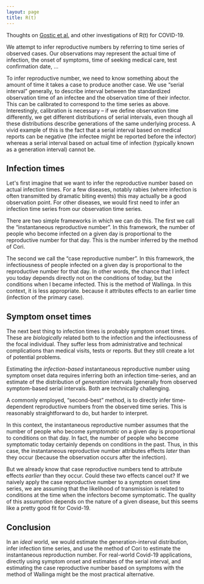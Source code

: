 ```yaml
---
layout: page
title: R(t)
---
```


Thoughts on [Gostic et al.](https://www.medrxiv.org/content/10.1101/2020.06.18.20134858v3) and other investigations of R(t) for COVID-19.

We attempt to infer reproductive numbers by referring to time series of observed cases. Our observations may represent the actual time of infection, the onset of symptoms, time of seeking medical care, test confirmation date, …

To infer reproductive number, we need to know something about the amount of time it takes a case to produce another case. We use “serial interval” generally, to describe interval between the standardized observation time of an infectee and the observation time of their infector. This can be calibrated to correspond to the time series as above. Interestingly, calibration is necessary – if we define observation time differently, we get different distributions of serial intervals, even though all these distributions describe generations of the same underlying process. A vivid example of this is the fact that a serial interval based on medical reports can be negative (the infectee might be reported before the infector) whereas a serial interval based on actual time of infection (typically known as a generation interval) cannot be. 

## Infection times

Let's first imagine that we want to infer the reproductive number based on actual infection times. For a few diseases, notably rabies (where infection is often transmitted by dramatic biting events) this may actually be a good observation point. For other diseases, we would first need to infer an infection time series from our observation time series.

There are two simple frameworks in which we can do this. The first we call the “instantaneous reproductive number”. In this framework, the number of people who become infected on a given day is proportional to the reproductive number for that day. This is the number inferred by the method of Cori.

The second we call the “case reproductive number”. In this framework, the infectiousness of people infected on a given day is proportional to the reproductive number for that day. In other words, the chance that I infect you today depends directly not on the conditions of today, but the conditions when I became infected. This is the method of Wallinga. In this context, it is less appropriate. because it attributes effects to an earlier time (infection of the primary case).

## Symptom onset times

The next best thing to infection times is probably symptom onset times. These are _biologically_ related both to the infection and the infectiousness of the focal individual. They suffer less from administrative and technical complications than medical visits, tests or reports. But they still create a lot of potential problems.

Estimating the _infection-based_ instantaneous reproductive number using symptom onset data requires inferring both an infection time-series, and an estimate of the distribution of _generation_ intervals (generally from observed symptom-based serial intervals. Both are technically challenging.

A commonly employed, “second-best” method, is to directly infer time-dependent reproductive numbers from the observed time series. This is reasonably straightforward to do, but harder to interpret.

In this context, the instantaneous reproductive number assumes that the number of people who become _symptomatic_ on a given day is proportional to conditions on that day. In fact, the number of people who become symptomatic today certainly depends on conditions in the past. Thus, in this case, the instantaneous reproductive number attributes effects _later_ than they occur (because the observation occurs after the infection).

But we already know that case reproductive numbers tend to attribute effects _earlier_ than they occur. Could these two effects cancel out? If we naively apply the case reproductive number to a symptom onset time series, we are assuming that the likelihood of transmission is related to conditions at the time when the infectors become symptomatic. The quality of this assumption depends on the nature of a given disease, but this seems like a pretty good fit for Covid-19.

## Conclusion

In an _ideal_ world, we would estimate the generation-interval distribution, infer infection time series, and use the method of Cori to estimate the instantaneous reproduction number. For real-world Covid-19 applications, directly using symptom onset and estimates of the serial interval, and estimating the case reproductive number based on symptoms with the method of Wallinga might be the most practical alternative.

